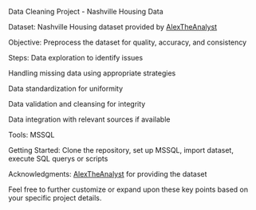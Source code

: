 Data Cleaning Project - Nashville Housing Data

Dataset: Nashville Housing dataset provided by [AlexTheAnalyst](https://github.com/AlexTheAnalyst)

Objective: Preprocess the dataset for quality, accuracy, and consistency

Steps:
Data exploration to identify issues

Handling missing data using appropriate strategies

Data standardization for uniformity

Data validation and cleansing for integrity

Data integration with relevant sources if available

Tools: MSSQL

Getting Started: Clone the repository, set up MSSQL, import dataset, execute SQL querys or scripts

Acknowledgments: [AlexTheAnalyst](https://github.com/AlexTheAnalyst) for providing the dataset

Feel free to further customize or expand upon these key points based on your specific project details.
